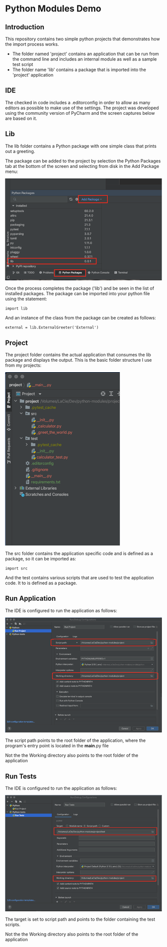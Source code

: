 # Python Modules Demo

## Introduction

This repository contains two simple python projects that demonstrates how the import process works.

- The folder named 'project' contains an application that can be run from the command line and includes an internal module as well as a sample test script
- The folder name 'lib' contains a package that is imported into the 'project' application

## IDE

The checked in code includes a .editorconfig in order to allow as many editors as possible to make use of the settings.  The project was developed using the community version of PyCharm and the screen captures below are based on it.

## Lib

The lib folder contains a Python package with one simple class that prints out a greeting.

The package can be added to the project by selection the Python Packages tab at the bottom of the screen and selecting from disk in the Add Package menu:

![Add Package](add_package.png)

Once the process completes the package ('lib') and be seen in the list of installed packages.  The package can be imported into your python file using the
statement:

```
import lib
```

And an instance of the class from the package can be created as follows:

```
external = lib.ExternalGreeter('External')
```

## Project

The project folder contains the actual application that consumes the lib package and displays the output.  This is the basic folder structure I use from my projects:

![Project Structure](project_structure.png)

The src folder contains the application specific code and is defined as a package, so it can be imported as:

```
import src
```

And the test contains various scripts that are used to test the application code.  It to is defined as a package.

## Run Application

The IDE is configured to run the application as follows:

![Run Application](run_app.png)

The script path points to the root folder of the application, where the program's entry point is located in the __main__.py file

Not the the Working directory also points to the root folder of the application

## Run Tests

The IDE is configured to run the application as follows:


![Run Test](run_test.png)

The target is set to script path and points to the folder containing the test scripts.

Not the the Working directory also points to the root folder of the application
